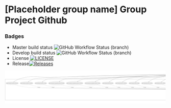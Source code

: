 # [Placeholder group name] Group Project Github

### Badges
* Master build status ![GitHub Workflow Status (branch)](https://img.shields.io/github/actions/workflow/status/k4netw/team4groupproject/main.yml?branch=master)
* Develop build status ![GitHub Workflow Status (branch)](https://img.shields.io/github/actions/workflow/status/k4netw/team4groupproject/main.yml?branch=develop)
* License [![LICENSE](https://img.shields.io/github/license/k4netw/team4groupproject.svg?style=flat-square)](https://github.com/k4netw/team4groupproject/blob/master/LICENSE)
* Release[![Releases](https://img.shields.io/github/release/k4netw/team4groupproject/all.svg?style=flat-square)](https://github.com/k4netw/team4groupproject/releases)

![Use Case Diagram](Documentation/Use-Cases/use-case-diagram.png)
